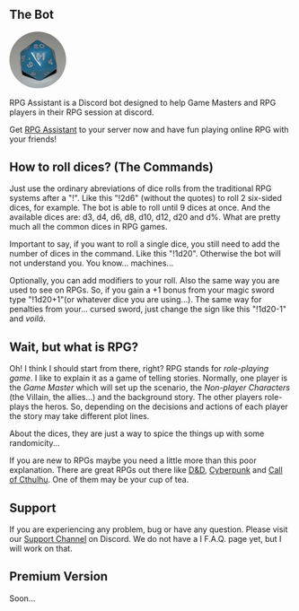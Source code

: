 ## The Bot

<img src='https://raw.githubusercontent.com/AlmirPaulo/Diceroller_discord/main/Icosaedro.jpg' alt='logo' style="border-radius:50%; width:20%">

RPG Assistant is a Discord bot designed to help Game Masters and RPG players in their RPG session at discord. 

Get [RPG Assistant](https://discord.com/api/oauth2/authorize?client_id=815302867933724722&permissions=11264&scope=bot) to your server now and have fun playing online RPG with your friends!  



## How to roll dices? (The Commands)

Just use the ordinary abreviations of dice rolls from the traditional RPG systems after a "!". Like this "!2d6" (without the quotes) to roll 2 six-sided dices, for example. The bot is able to roll until 9 dices at once. And the available dices are: d3, d4, d6, d8, d10, d12, d20 and d%. What are pretty much all the common dices in RPG games. 

Important to say, if you want to roll a single dice, you still need to add the number of dices in the command. Like this "!1d20". Otherwise the bot will not understand you. You know... machines...

Optionally, you can add modifiers to your roll. Also the same way you are used to see on RPGs. So, if you gain a +1 bonus from your magic sword type "!1d20+1"(or whatever dice you are using...). The same way for penalties from your... cursed sword, just change the sign like this "!1d20-1" and *voilá*.   

## Wait, but what is RPG?
Oh! I think I should start from there, right? RPG stands for *role-playing game*. I like to explain it as a game of telling stories. Normally, one player is the *Game Master* which will set up the scenario, the *Non-player Characters* (the Villain, the allies...) and the background story. The other players role-plays the heros. So, depending on the decisions and actions of each player the story may take different plot lines. 

About the dices, they are just a way to spice the things up with some randomicity...

If you are new to RPGs maybe you need a little more than this poor explanation. There are great RPGs out there like [D&D](https://dnd.wizards.com/), [Cyberpunk](https://rtalsoriangames.com/cyberpunk/) and [Call  of Cthulhu](https://www.chaosium.com/call-of-cthulhu-rpg/). One of them may be your cup of tea. 

## Support

If you are experiencing any problem, bug or have any question. Please visit our [Support Channel](https://discord.gg/4sutReEVE8) on Discord. We do not have a I  F.A.Q. page yet, but I will work on that. 

## Premium Version

Soon...





